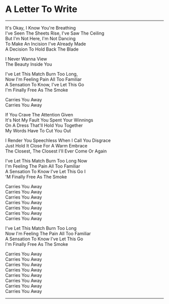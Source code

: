 # A Letter To Write

---

It's Okay, I Know You're Breathing  
I've Seen The Sheets Rise, I've Saw The Ceiling  
But I'm Not Here, I'm Not Dancing  
To Make An Incision I've Already Made  
A Decision To Hold Back The Blade

I Never Wanna View  
The Beauty Inside You

I've Let This Match Burn Too Long,  
Now I'm Feeling Pain All Too Familiar  
A Sensation To Know, I've Let This Go  
I'm Finally Free As The Smoke

Carries You Away  
Carries You Away

If You Crave The Attention Given  
It's Not My Fault You Spent Your Winnings  
On A Dress That'll Hold You Together  
My Words Have To Cut You Out

I Render You Speechless When I Call You Disgrace  
Just Hold It Close For A Warm Embrace  
The Closest, The Closest I'll Ever Come Or Again

I've Let This Match Burn Too Long Now  
I'm Feeling The Pain All Too Familiar  
A Sensation To Know I've Let This Go I  
'M Finally Free As The Smoke

Carries You Away  
Carries You Away  
Carries You Away  
Carries You Away  
Carries You Away  
Carries You Away  
Carries You Away

I've Let This Match Burn Too Long  
Now I'm Feeling The Pain All Too Familiar  
A Sensation To Know I've Let This Go  
I'm Finally Free As The Smoke

Carries You Away  
Carries You Away  
Carries You Away  
Carries You Away  
Carries You Away  
Carries You Away  
Carries You Away  
Carries You Away

---
